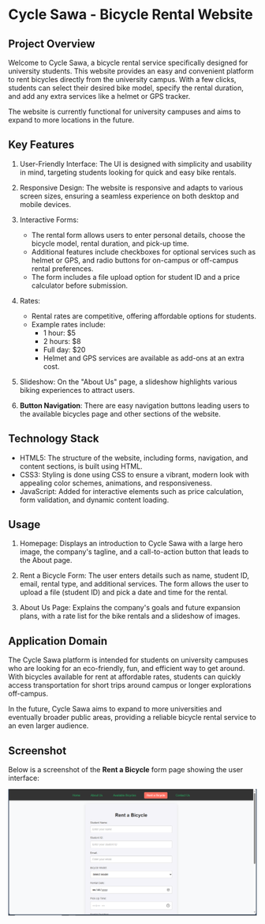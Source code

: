 # Cycle Sawa - Bicycle Rental Website

## Project Overview

Welcome to Cycle Sawa, a bicycle rental service specifically designed for university students. This website provides an easy and convenient platform to rent bicycles directly from the university campus. With a few clicks, students can select their desired bike model, specify the rental duration, and add any extra services like a helmet or GPS tracker.

The website is currently functional for university campuses and aims to expand to more locations in the future.

## Key Features

1. User-Friendly Interface: The UI is designed with simplicity and usability in mind, targeting students looking for quick and easy bike rentals.
2. Responsive Design: The website is responsive and adapts to various screen sizes, ensuring a seamless experience on both desktop and mobile devices.
3. Interactive Forms:

   - The rental form allows users to enter personal details, choose the bicycle model, rental duration, and pick-up time.
   - Additional features include checkboxes for optional services such as helmet or GPS, and radio buttons for on-campus or off-campus rental preferences.
   - The form includes a file upload option for student ID and a price calculator before submission.

4. Rates:

   - Rental rates are competitive, offering affordable options for students.
   - Example rates include:
     - 1 hour: \$5
     - 2 hours: \$8
     - Full day: \$20
     - Helmet and GPS services are available as add-ons at an extra cost.

5. Slideshow: On the "About Us" page, a slideshow highlights various biking experiences to attract users.

6. **Button Navigation**: There are easy navigation buttons leading users to the available bicycles page and other sections of the website.

## Technology Stack

- HTML5: The structure of the website, including forms, navigation, and content sections, is built using HTML.
- CSS3: Styling is done using CSS to ensure a vibrant, modern look with appealing color schemes, animations, and responsiveness.
- JavaScript: Added for interactive elements such as price calculation, form validation, and dynamic content loading.

## Usage

1. Homepage: Displays an introduction to Cycle Sawa with a large hero image, the company's tagline, and a call-to-action button that leads to the About page.
2. Rent a Bicycle Form: The user enters details such as name, student ID, email, rental type, and additional services. The form allows the user to upload a file (student ID) and pick a date and time for the rental.

3. About Us Page: Explains the company's goals and future expansion plans, with a rate list for the bike rentals and a slideshow of images.

## Application Domain

The Cycle Sawa platform is intended for students on university campuses who are looking for an eco-friendly, fun, and efficient way to get around. With bicycles available for rent at affordable rates, students can quickly access transportation for short trips around campus or longer explorations off-campus.

In the future, Cycle Sawa aims to expand to more universities and eventually broader public areas, providing a reliable bicycle rental service to an even larger audience.

## Screenshot

Below is a screenshot of the **Rent a Bicycle** form page showing the user interface:

![Cycle Sawa - Rent a Bicycle Form](<Screenshot (1).png>)
